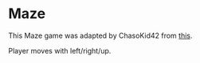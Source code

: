# Maze

This Maze game was adapted by ChasoKid42 from [this](https://github.com/ChaosKid42/python-maze/).

Player moves with left/right/up.

